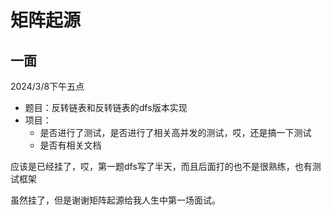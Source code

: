 # 矩阵起源

## 一面

2024/3/8下午五点

- 题目：反转链表和反转链表的dfs版本实现
- 项目：
  - 是否进行了测试，是否进行了相关高并发的测试，哎，还是搞一下测试
  - 是否有相关文档
  
应该是已经挂了，哎，第一题dfs写了半天，而且后面打的也不是很熟练，也有测试框架

虽然挂了，但是谢谢矩阵起源给我人生中第一场面试。
